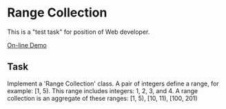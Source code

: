 # Range Collection
This is a "test task" for position of Web developer.

[On-line Demo](https://karpolan.com/demos/js-range-collection/)

## Task
Implement a 'Range Collection' class.
A pair of integers define a range, for example: [1, 5). This range includes integers: 1, 2, 3, and 4.
A range collection is an aggregate of these ranges: [1, 5), [10, 11), [100, 201)
